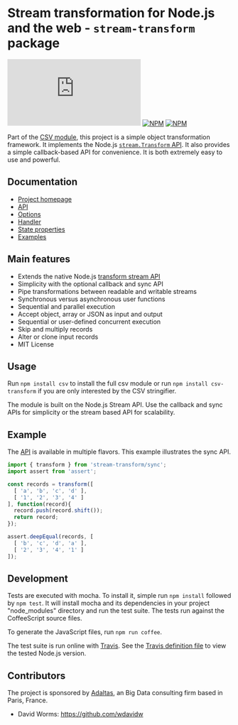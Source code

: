 
# Stream transformation for Node.js and the web - `stream-transform` package

[![Build Status](https://img.shields.io/github/workflow/status/adaltas/node-csv/Node.js)](https://github.com/adaltas/node-csv/actions)
[![NPM](https://img.shields.io/npm/dm/stream-transform)](https://www.npmjs.com/package/stream-transform)
[![NPM](https://img.shields.io/npm/v/stream-transform)](https://www.npmjs.com/package/stream-transform)

Part of the [CSV module](https://csv.js.org/), this project is a simple object transformation framework. It implements the Node.js [`stream.Transform` API](http://nodejs.org/api/stream.html#stream_class_stream_transform). It also provides a simple callback-based API for convenience. It is both extremely easy to use and powerful.

## Documentation

* [Project homepage](https://csv.js.org/transform/)
* [API](https://csv.js.org/transform/api/)
* [Options](https://csv.js.org/transform/options/)
* [Handler](https://csv.js.org/transform/handler/)
* [State properties](https://csv.js.org/transform/state/)
* [Examples](https://csv.js.org/transform/examples/)

## Main features

* Extends the native Node.js [transform stream API](http://nodejs.org/api/stream.html#stream_class_stream_transform)
* Simplicity with the optional callback and sync API
* Pipe transformations between readable and writable streams
* Synchronous versus asynchronous user functions
* Sequential and parallel execution
* Accept object, array or JSON as input and output
* Sequential or user-defined concurrent execution
* Skip and multiply records
* Alter or clone input records
* MIT License

## Usage

Run `npm install csv` to install the full csv module or run `npm install csv-transform` if you are only interested by the CSV stringifier.

The module is built on the Node.js Stream API. Use the callback and sync APIs for simplicity or the stream based API for scalability.

## Example

The [API](https://csv.js.org/transform/api/) is available in multiple flavors. This example illustrates the sync API.

```js
import { transform } from 'stream-transform/sync';
import assert from 'assert';

const records = transform([
  [ 'a', 'b', 'c', 'd' ],
  [ '1', '2', '3', '4' ]
], function(record){
  record.push(record.shift());
  return record;
});

assert.deepEqual(records, [
  [ 'b', 'c', 'd', 'a' ],
  [ '2', '3', '4', '1' ]
]);
```

## Development

Tests are executed with mocha. To install it, simple run `npm install` followed by `npm test`. It will install mocha and its dependencies in your project "node_modules" directory and run the test suite. The tests run against the CoffeeScript source files.

To generate the JavaScript files, run `npm run coffee`.

The test suite is run online with [Travis](http://travis-ci.org/wdavidw/node-stream-transform). See the [Travis definition file](https://github.com/adaltas/node-stream-transform/blob/master/.travis.yml) to view the tested Node.js version.

## Contributors

The project is sponsored by [Adaltas](https://www.adaltas.com), an Big Data consulting firm based in Paris, France.

*   David Worms: <https://github.com/wdavidw>
